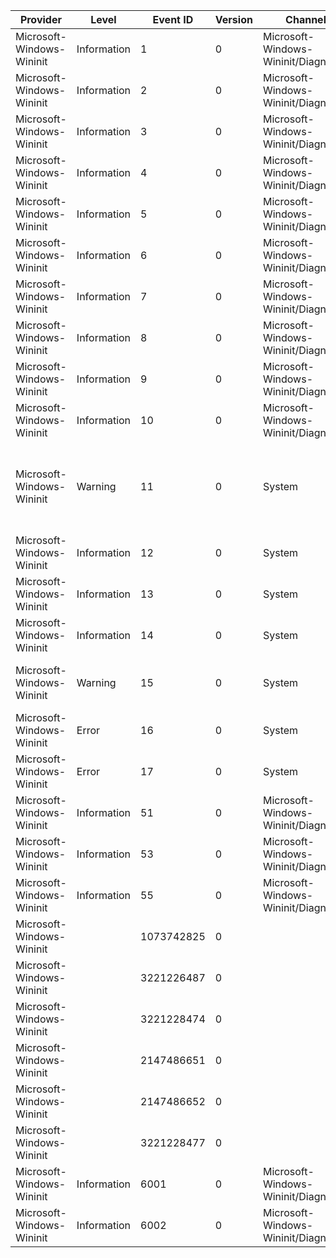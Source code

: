 Provider                   |  Level        |  Event ID    |  Version  |  Channel                               |  Task                       |  Opcode  |  Keyword                              |  Message
---------------------------|---------------|--------------|-----------|----------------------------------------|-----------------------------|----------|---------------------------------------|------------------------------------------------------------------------------------------------------------------------------------------------------------------------------------------------------------------------------------------------------------------
Microsoft-Windows-Wininit  |  Information  |  1           |  0        |  Microsoft-Windows-Wininit/Diagnostic  |  WaitForWinstationShutdown  |  Start   |  PerfInstrumentation                  |
Microsoft-Windows-Wininit  |  Information  |  2           |  0        |  Microsoft-Windows-Wininit/Diagnostic  |  WaitForWinstationShutdown  |  Stop    |  PerfInstrumentation                  |
Microsoft-Windows-Wininit  |  Information  |  3           |  0        |  Microsoft-Windows-Wininit/Diagnostic  |  PreShutdownNotification    |  Start   |  PerfInstrumentation                  |
Microsoft-Windows-Wininit  |  Information  |  4           |  0        |  Microsoft-Windows-Wininit/Diagnostic  |  PreShutdownNotification    |  Stop    |  PerfInstrumentation                  |
Microsoft-Windows-Wininit  |  Information  |  5           |  0        |  Microsoft-Windows-Wininit/Diagnostic  |  WaitForSystemProcesses     |  Start   |  PerfInstrumentation                  |
Microsoft-Windows-Wininit  |  Information  |  6           |  0        |  Microsoft-Windows-Wininit/Diagnostic  |  WaitForSystemProcesses     |  Stop    |  PerfInstrumentation                  |
Microsoft-Windows-Wininit  |  Information  |  7           |  0        |  Microsoft-Windows-Wininit/Diagnostic  |  ShutdownSystemRestore      |  Start   |  PerfInstrumentation                  |
Microsoft-Windows-Wininit  |  Information  |  8           |  0        |  Microsoft-Windows-Wininit/Diagnostic  |  ShutdownSystemRestore      |  Stop    |  PerfInstrumentation                  |
Microsoft-Windows-Wininit  |  Information  |  9           |  0        |  Microsoft-Windows-Wininit/Diagnostic  |  ShutdownWindows            |  Start   |  PerfInstrumentation                  |
Microsoft-Windows-Wininit  |  Information  |  10          |  0        |  Microsoft-Windows-Wininit/Diagnostic  |  ShutdownWindows            |  Stop    |  PerfInstrumentation                  |
Microsoft-Windows-Wininit  |  Warning      |  11          |  0        |  System                                |                             |          |                                       |  Custom dynamic link libraries are being loaded for every application. The system administrator should review the list of libraries to ensure they are related to trusted applications. Please visit http://support.microsoft.com/kb/197571 for more information.
Microsoft-Windows-Wininit  |  Information  |  12          |  0        |  System                                |                             |          |                                       |  LSASS.exe was started as a protected process with level: {Level}.
Microsoft-Windows-Wininit  |  Information  |  13          |  0        |  System                                |                             |          |                                       |  Credential Guard (LsaIso.exe) was started and will protect LSA credentials.
Microsoft-Windows-Wininit  |  Information  |  14          |  0        |  System                                |                             |          |                                       |  Credential Guard (LsaIso.exe) configuration: {Config}; {IsTestConfig}
Microsoft-Windows-Wininit  |  Warning      |  15          |  0        |  System                                |                             |          |                                       |  Credential Guard (LsaIso.exe) is configured but the secure kernel is not running; continuing without Credential Guard.
Microsoft-Windows-Wininit  |  Error        |  16          |  0        |  System                                |                             |          |                                       |  Credential Guard (LsaIso.exe) failed to launch: {Level}
Microsoft-Windows-Wininit  |  Error        |  17          |  0        |  System                                |                             |          |                                       |  Error reading Credential Guard (LsaIso.exe) UEFI configuration: {Level}
Microsoft-Windows-Wininit  |  Information  |  51          |  0        |  Microsoft-Windows-Wininit/Diagnostic  |  NtShutdownSystem           |          |  PerfInstrumentation                  |
Microsoft-Windows-Wininit  |  Information  |  53          |  0        |  Microsoft-Windows-Wininit/Diagnostic  |  SentLogoffRequest          |          |  PerfInstrumentation                  |
Microsoft-Windows-Wininit  |  Information  |  55          |  0        |  Microsoft-Windows-Wininit/Diagnostic  |  ReceivedShutdownRequest    |          |  PerfInstrumentation                  |
Microsoft-Windows-Wininit  |               |  1073742825  |  0        |                                        |                             |          |                                       |
Microsoft-Windows-Wininit  |               |  3221226487  |  0        |                                        |                             |          |                                       |
Microsoft-Windows-Wininit  |               |  3221228474  |  0        |                                        |                             |          |                                       |
Microsoft-Windows-Wininit  |               |  2147486651  |  0        |                                        |                             |          |                                       |
Microsoft-Windows-Wininit  |               |  2147486652  |  0        |                                        |                             |          |                                       |
Microsoft-Windows-Wininit  |               |  3221228477  |  0        |                                        |                             |          |                                       |
Microsoft-Windows-Wininit  |  Information  |  6001        |  0        |  Microsoft-Windows-Wininit/Diagnostic  |  ShutdownDiagnostics        |  Start   |  PerfInstrumentation PerfDiagnostics  |
Microsoft-Windows-Wininit  |  Information  |  6002        |  0        |  Microsoft-Windows-Wininit/Diagnostic  |  PerfTrackFullShutdown      |          |  PerfInstrumentation                  |